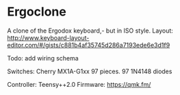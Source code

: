 # Ergoclone
A clone of the Ergodox keyboard,- but in ISO style.
Layout:
http://www.keyboard-layout-editor.com/#/gists/c881b4af35745d286a7193ede6e3d1f9

Todo:
add wiring schema

Switches: Cherry MX1A-G1xx 97 pieces.
97 1N4148 diodes

Controller:
Teensy++2.0
Firmware:
https://qmk.fm/
